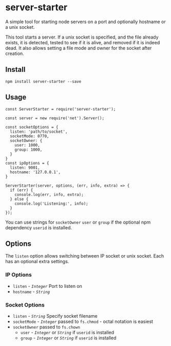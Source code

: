# server-starter

A simple tool for starting node servers on a port and optionally hostname or a unix socket.

This tool starts a server.
If a unix socket is specified, and the file already exists, it is detected, tested to see if it is alive, and removed if it is indeed dead.
It also allows setting a file mode and owner for the socket after creation.

## Install

```
npm install server-starter --save
```

## Usage

```
const ServerStarter = require('server-starter');

const server = new require('net').Server();

const socketOptions = {
  listen: 'path/to/socket',
  socketMode: 0770,
  socketOwner: {
    user: 1000,
    group: 1000,
  }
}
const ipOptions = {
  listen: 9001,
  hostname: '127.0.0.1',
}

ServerStarter(server, options, (err, info, extra) => {
  if (err) {
    console.log(err, info, extra);
  } else {
    console.log('Listening:', info);
  }
});
```

You can use strings for `socketOwner` `user` or `group` if the optional npm dependency `userid` is installed.

## Options

The `listen` option allows switching between IP socket or unix socket.
Each has an optional extra settings.

### IP Options
 - `listen` - *`Integer`* Port to listen on
 - `hostname` - *`String`*

### Socket Options
 - `listen` - *`String`* Specify socket filename
 - `socketMode` - *`Integer`* passed to `fs.chmod` - octal notation is easiest
 - `socketOwner` passed to `fs.chown`
   - `user` - *`Integer`* or *`String`* if `userid` is installed
   - `group` - *`Integer`* or *`String`* if `userid` is installed
